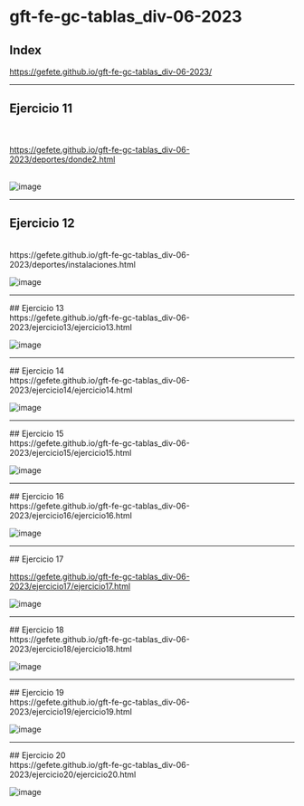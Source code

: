 # gft-fe-gc-tablas_div-06-2023
## Index

https://gefete.github.io/gft-fe-gc-tablas_div-06-2023/
<hr>

## Ejercicio 11

<br> </br> 
https://gefete.github.io/gft-fe-gc-tablas_div-06-2023/deportes/donde2.html
<br> </br> 

![image](https://github.com/Gefete/gft-fe-gc-tablas_div-06-2023/assets/84667512/44045a60-c305-474a-90c0-27b4ce495fca)
<hr>

## Ejercicio 12

<br> 
https://gefete.github.io/gft-fe-gc-tablas_div-06-2023/deportes/instalaciones.html
<br> 

![image](https://github.com/Gefete/gft-fe-gc-tablas_div-06-2023/assets/84667512/80b15611-5bfb-4256-af40-9b93aeb62409)
<hr>
## Ejercicio 13

<br> 
https://gefete.github.io/gft-fe-gc-tablas_div-06-2023/ejercicio13/ejercicio13.html
<br> 

![image](https://github.com/Gefete/gft-fe-gc-tablas_div-06-2023/assets/84667512/a7c01c5c-0c86-46a2-b8af-6ba82e61db1f)
<hr> 
## Ejercicio 14

<br> 
https://gefete.github.io/gft-fe-gc-tablas_div-06-2023/ejercicio14/ejercicio14.html
<br>

![image](https://github.com/Gefete/gft-fe-gc-tablas_div-06-2023/assets/84667512/071d695b-36bf-494a-9340-bd0287f58348)
 <hr> 
## Ejercicio 15

 <br> 
https://gefete.github.io/gft-fe-gc-tablas_div-06-2023/ejercicio15/ejercicio15.html
 <br> 
 
![image](https://github.com/Gefete/gft-fe-gc-tablas_div-06-2023/assets/84667512/7728dc33-bb1a-40ef-bbc2-a00239d85182)
 <hr>
## Ejercicio 16

<br>
https://gefete.github.io/gft-fe-gc-tablas_div-06-2023/ejercicio16/ejercicio16.html
 <br> 
 
![image](https://github.com/Gefete/gft-fe-gc-tablas_div-06-2023/assets/84667512/b7be0319-1e4d-4d6a-b654-b4d64b410495)
 <hr> 
## Ejercicio 17

 <br> 
 
https://gefete.github.io/gft-fe-gc-tablas_div-06-2023/ejercicio17/ejercicio17.html
 <br> 
 
![image](https://github.com/Gefete/gft-fe-gc-tablas_div-06-2023/assets/84667512/b82fe1c2-0cf1-4420-a2e1-3ae9f1e2470d)
 <hr> 
## Ejercicio 18

 <br> 
https://gefete.github.io/gft-fe-gc-tablas_div-06-2023/ejercicio18/ejercicio18.html
 <br> 
 
![image](https://github.com/Gefete/gft-fe-gc-tablas_div-06-2023/assets/84667512/06f0d859-2a9f-45e5-8100-f2e1eb2d4373)
 <hr> 
## Ejercicio 19

 <br> 
https://gefete.github.io/gft-fe-gc-tablas_div-06-2023/ejercicio19/ejercicio19.html
 <br> 
 
![image](https://github.com/Gefete/gft-fe-gc-tablas_div-06-2023/assets/84667512/646c0543-2bbd-4ddd-a0ce-4e4dfd33179e)
 <hr> 
## Ejercicio 20

 <br> 
https://gefete.github.io/gft-fe-gc-tablas_div-06-2023/ejercicio20/ejercicio20.html
 <br> 
 
![image](https://github.com/Gefete/gft-fe-gc-tablas_div-06-2023/assets/84667512/740e991d-f58f-47f2-9457-3220e9ae0a28)
